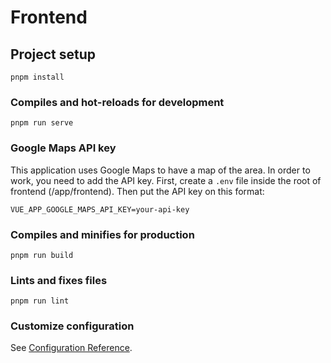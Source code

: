 # Frontend

## Project setup
```
pnpm install
```

### Compiles and hot-reloads for development
```
pnpm run serve
```

### Google Maps API key
This application uses Google Maps to have a map of the area. In order to work, you need to add the API key. First, create a `.env` file inside the root of frontend (/app/frontend). Then put the API key on this format:
```env
VUE_APP_GOOGLE_MAPS_API_KEY=your-api-key
```

### Compiles and minifies for production
```
pnpm run build
```

### Lints and fixes files
```
pnpm run lint
```

### Customize configuration
See [Configuration Reference](https://cli.vuejs.org/config/).
